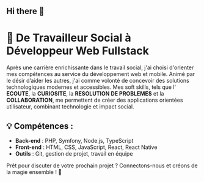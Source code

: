 ## Hi there 👋

# 🌟 De Travailleur Social à Développeur Web Fullstack

Après une carrière enrichissante dans le travail social, j'ai choisi d'orienter mes compétences au service du développement web et mobile. Animé par le désir d’aider les autres, j'ai comme volonté de concevoir des solutions technologiques modernes et accessibles. Mes soft skills, tels que l' **ECOUTE**, la **CURIOSITE**, la **RESOLUTION DE PROBLEMES** et la **COLLABORATION**, me permettent de créer des applications orientées utilisateur, combinant technologie et impact social.

## 💡 Compétences :

- **Back-end** : PHP, Symfony, Node.js, TypeScript
- **Front-end** : HTML, CSS, JavaScript, React, React Native
- **Outils** : Git, gestion de projet, travail en équipe

Prêt pour discuter de votre prochain projet ? Connectons-nous et créons de la magie ensemble ! 🌠



<!--
**Boubacarkonate/Boubacarkonate** is a ✨ _special_ ✨ repository because its `README.md` (this file) appears on your GitHub profile.

Here are some ideas to get you started:

- 🔭 I’m currently working on ...
- 🌱 I’m currently learning ...
- 👯 I’m looking to collaborate on ...
- 🤔 I’m looking for help with ...
- 💬 Ask me about ...
- 📫 How to reach me: ...
- 😄 Pronouns: ...
- ⚡ Fun fact: ...
-->
